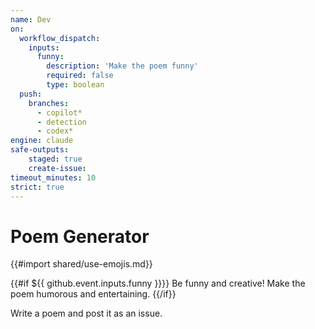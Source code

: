 ```yaml
---
name: Dev
on: 
  workflow_dispatch:
    inputs:
      funny:
        description: 'Make the poem funny'
        required: false
        type: boolean
  push:
    branches:
      - copilot*
      - detection
      - codex*
engine: claude
safe-outputs:
    staged: true
    create-issue:
timeout_minutes: 10
strict: true
---
```


# Poem Generator

{{#import shared/use-emojis.md}}

{{#if ${{ github.event.inputs.funny }}}}
Be funny and creative! Make the poem humorous and entertaining.
{{/if}}

Write a poem and post it as an issue.
